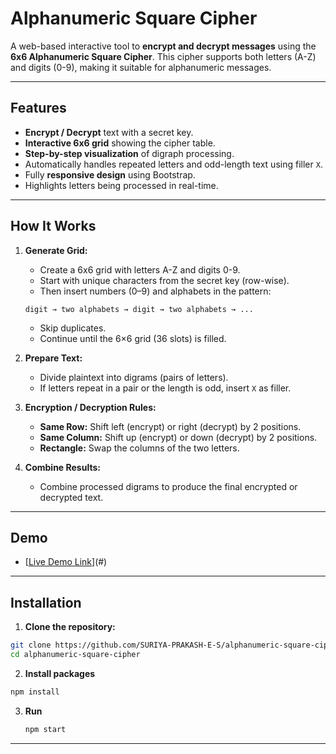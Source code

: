 # Alphanumeric Square Cipher

A web-based interactive tool to **encrypt and decrypt messages** using the **6x6 Alphanumeric Square Cipher**. This cipher supports both letters (A-Z) and digits (0-9), making it suitable for alphanumeric messages.

---

## Features

- **Encrypt / Decrypt** text with a secret key.
- **Interactive 6x6 grid** showing the cipher table.
- **Step-by-step visualization** of digraph processing.
- Automatically handles repeated letters and odd-length text using filler `X`.
- Fully **responsive design** using Bootstrap.
- Highlights letters being processed in real-time.

---

## How It Works

1. **Generate Grid:**  
   - Create a 6x6 grid with letters A-Z and digits 0-9.
   - Start with unique characters from the secret key (row-wise).
   - Then insert numbers (0–9) and alphabets in the pattern:
   ```
   digit → two alphabets → digit → two alphabets → ...
   ```
   - Skip duplicates.
   - Continue until the 6×6 grid (36 slots) is filled.

2. **Prepare Text:**  
   - Divide plaintext into digrams (pairs of letters).  
   - If letters repeat in a pair or the length is odd, insert `X` as filler.

3. **Encryption / Decryption Rules:**  
   - **Same Row:** Shift left (encrypt) or right (decrypt) by 2 positions.  
   - **Same Column:** Shift up (encrypt) or down (decrypt) by 2 positions.  
   - **Rectangle:** Swap the columns of the two letters.

4. **Combine Results:**  
   - Combine processed digrams to produce the final encrypted or decrypted text.

---

## Demo

- [[Live Demo Link](https://cryptal.netlify.app/)](#)

---

## Installation

1. **Clone the repository:**

```bash
git clone https://github.com/SURIYA-PRAKASH-E-S/alphanumeric-square-cipher.git
cd alphanumeric-square-cipher
```

2. **Install packages**
```bash
npm install
```

3. **Run**
   ```bash
   npm start
   ```
   
---
